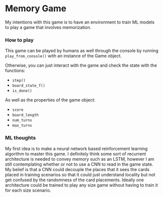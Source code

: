 # Memory Game

My intentions with this game is to have an environment to train ML models to play a game that involves memorization.

### How to play

This game can be played by humans as well through the console by running `play_from_console()` with an instance of the Game object.

Otherwise, you can just interact with the game and check the state with the functions: 
 - `step()`
 - `board_state_f()`
 - `is_done()`
 
 As well as the properties of the game object:
 - `score`
 - `board_length`
 - `num_turns`
 - `max_turns`
 
 
 ### ML thoughts
 
 My first idea is to make a neural network based reinforcement learning algorithm to master this game. 
 I definitely think some sort of recurrent architecture is needed to convey memory such as an LSTM,
 however I am still contemplating whether or not to use a CNN to read in the game state.
 My belief is that a CNN could decouple the places that it sees the cards placed in training scenarios
 so that it could just understand locality but not get confused by the randomness of the card placements.
 Ideally one architecture could be trained to play any size game without having to train it for each size scenario.